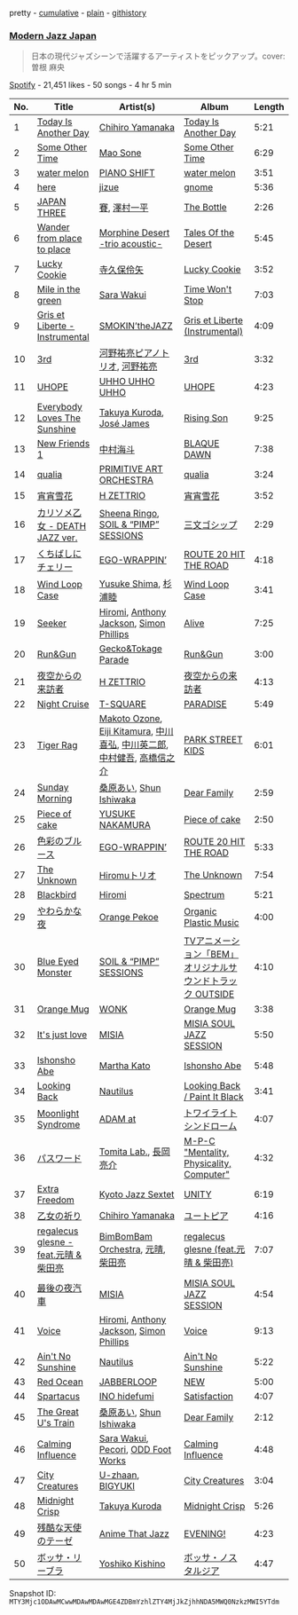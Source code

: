 pretty - [cumulative](/playlists/cumulative/37i9dQZF1DWWGewPG5S5oE.md) - [plain](/playlists/plain/37i9dQZF1DWWGewPG5S5oE) - [githistory](https://github.githistory.xyz/mackorone/spotify-playlist-archive/blob/main/playlists/plain/37i9dQZF1DWWGewPG5S5oE)

### [Modern Jazz Japan](https://open.spotify.com/playlist/37i9dQZF1DWWGewPG5S5oE)

> 日本の現代ジャズシーンで活躍するアーティストをピックアップ。cover: 曽根 麻央

[Spotify](https://open.spotify.com/user/spotify) - 21,451 likes - 50 songs - 4 hr 5 min

| No. | Title | Artist(s) | Album | Length |
|---|---|---|---|---|
| 1 | [Today Is Another Day](https://open.spotify.com/track/26rrOxH88bdp9Eq3nw5A8O) | [Chihiro Yamanaka](https://open.spotify.com/artist/6o9XvN8S83IlUqiDA4XIqD) | [Today Is Another Day](https://open.spotify.com/album/1rfz7JSqXPVU4w2gxm49Yf) | 5:21 |
| 2 | [Some Other Time](https://open.spotify.com/track/2s8Eg9LjyhozDr2S35OKf2) | [Mao Sone](https://open.spotify.com/artist/674ZhINhNClUw6elVb96BG) | [Some Other Time](https://open.spotify.com/album/6m40BVddWchwMRAUkm2lYx) | 6:29 |
| 3 | [water melon](https://open.spotify.com/track/1MoCrRPl7VmLqkuVPBuc8n) | [PIANO SHIFT](https://open.spotify.com/artist/2NgVrbppUOWDrRtFqxiLgi) | [water melon](https://open.spotify.com/album/17xOXntWM5dpQPmNCl5y9A) | 3:51 |
| 4 | [here](https://open.spotify.com/track/38AFhyf8NXJWsra76yd8m4) | [jizue](https://open.spotify.com/artist/6RuS4udHwx3C9ysk4KXtNw) | [gnome](https://open.spotify.com/album/5GoIKRfkH5A11hbwrJImVV) | 5:36 |
| 5 | [JAPAN THREE](https://open.spotify.com/track/6ms7rbe97tSqYvdCE7stIQ) | [賽](https://open.spotify.com/artist/4SnEXsyTXJi4auNP46cr7b), [澤村一平](https://open.spotify.com/artist/3zEAcbTiKuXslpyRTKHIoT) | [The Bottle](https://open.spotify.com/album/39mP7pQ593OuwN3HVgBnyy) | 2:26 |
| 6 | [Wander from place to place](https://open.spotify.com/track/23XzSHqcxpAjh0VFQ4Dmea) | [Morphine Desert \-trio acoustic\-](https://open.spotify.com/artist/4qNCHyjKwuZwKJucdokJ33) | [Tales Of the Desert](https://open.spotify.com/album/3JN76A0m4MiRxZexsmUDbQ) | 5:45 |
| 7 | [Lucky Cookie](https://open.spotify.com/track/1Mv9PQtywsX4dzfJzgmiC2) | [寺久保伶矢](https://open.spotify.com/artist/5p9vfpKQ32WYNdtyt6oSlE) | [Lucky Cookie](https://open.spotify.com/album/4cZqvtPsv9aEw0L8UHDTsE) | 3:52 |
| 8 | [Mile in the green](https://open.spotify.com/track/7rkZY26t32ha7lGHGnsGH7) | [Sara Wakui](https://open.spotify.com/artist/6VololcSI4D0XFNG5OaDC9) | [Time Won't Stop](https://open.spotify.com/album/0rQDHxRhpolHbzQYcB510w) | 7:03 |
| 9 | [Gris et Liberte \- Instrumental](https://open.spotify.com/track/6s65YPAcJvDlwr39acdfBd) | [SMOKIN’theJAZZ](https://open.spotify.com/artist/2EPBUwyVFGqahuZ4TK150I) | [Gris et Liberte \(Instrumental\)](https://open.spotify.com/album/7lfafdRUa09dtEvcO0cB6J) | 4:09 |
| 10 | [3rd](https://open.spotify.com/track/1s7v6fKiwjEwfr5Zs47A10) | [河野祐亮ピアノトリオ](https://open.spotify.com/artist/092IE7fBMbMQLHhKgVPfPE), [河野祐亮](https://open.spotify.com/artist/6k7HOIGhoFAB6CHeElFDHD) | [3rd](https://open.spotify.com/album/0pYrvqsHxb63zU0wOZGikc) | 3:32 |
| 11 | [UHOPE](https://open.spotify.com/track/1xUJg0XOmAN7u0Y2YAu7St) | [UHHO UHHO UHHO](https://open.spotify.com/artist/2Deww3VSIaAANtnUSpYLZ1) | [UHOPE](https://open.spotify.com/album/7q9hNKpqQbGXDeRWkwCmlZ) | 4:23 |
| 12 | [Everybody Loves The Sunshine](https://open.spotify.com/track/4F17fOFNxTHhNk6fXq46w6) | [Takuya Kuroda](https://open.spotify.com/artist/4DbVGBurfbrdLW2ZwfwdmP), [José James](https://open.spotify.com/artist/4l2MwXYwUDQKHcUXwCZjEz) | [Rising Son](https://open.spotify.com/album/7GDnn7XSLCIjZkBkw0SMZd) | 9:25 |
| 13 | [New Friends 1](https://open.spotify.com/track/1PC2s55zuUhTv2f0GzMQ9t) | [中村海斗](https://open.spotify.com/artist/4rsih0eDP701WyFRusmZ5c) | [BLAQUE DAWN](https://open.spotify.com/album/5AEfXYcsVxs4VzDImZtTJS) | 7:38 |
| 14 | [qualia](https://open.spotify.com/track/5I9k1tmY1hk5WUYQDAvMbh) | [PRIMITIVE ART ORCHESTRA](https://open.spotify.com/artist/5HrFJi08nNdu50d0AQVEi0) | [qualia](https://open.spotify.com/album/17h27Orkm3gSuw7KwjZymP) | 3:24 |
| 15 | [宵宵雪花](https://open.spotify.com/track/6iIxRqJjExIvewfqpOX8Bf) | [H ZETTRIO](https://open.spotify.com/artist/5Ga4ie7tlXW9Fc6ObLbSCY) | [宵宵雪花](https://open.spotify.com/album/6JxehKWtAhIAiMWzkSpVrR) | 3:52 |
| 16 | [カリソメ乙女 \- DEATH JAZZ ver.](https://open.spotify.com/track/2M6Do3ldCBgbChvpxXhHfx) | [Sheena Ringo](https://open.spotify.com/artist/2XjqKvB2Xz9IdyjWPIHaXi), [SOIL & “PIMP” SESSIONS](https://open.spotify.com/artist/5COMNbVWoe1Kb5UTFAaUwF) | [三文ゴシップ](https://open.spotify.com/album/4ryRMlHeVAEoNbN4XTquIm) | 2:29 |
| 17 | [くちばしにチェリー](https://open.spotify.com/track/5qSOiMOIJ7e6YdRciPafef) | [EGO\-WRAPPIN’](https://open.spotify.com/artist/133lXHKraE97JysMPVLgOX) | [ROUTE 20 HIT THE ROAD](https://open.spotify.com/album/5EQ4i1sBwc4LKmFwqQt8jT) | 4:18 |
| 18 | [Wind Loop Case](https://open.spotify.com/track/6OYXXJAqJhTlFwr7rrJIdV) | [Yusuke Shima](https://open.spotify.com/artist/0pJNX3A4a4Q6KuMLXgOfa8), [杉浦睦](https://open.spotify.com/artist/7AUgYo9pZu8ijMfRbnlo5G) | [Wind Loop Case](https://open.spotify.com/album/5V0lIK6rdfCCJl8ZxPRml0) | 3:41 |
| 19 | [Seeker](https://open.spotify.com/track/51WozCH6KrpMsf6MSsftkD) | [Hiromi](https://open.spotify.com/artist/7DeuppKQdCVhuWrzzCBBpc), [Anthony Jackson](https://open.spotify.com/artist/4jSvNq6yedPhkC4p3zlznC), [Simon Phillips](https://open.spotify.com/artist/1OGCS507PQzgLappLg26AK) | [Alive](https://open.spotify.com/album/18L36uUa7xLegzjkvr10ev) | 7:25 |
| 20 | [Run&Gun](https://open.spotify.com/track/0BouwM0LLXksQIeoNxHUbr) | [Gecko&Tokage Parade](https://open.spotify.com/artist/1fTpExgFwmHdgnUPZXohFF) | [Run&Gun](https://open.spotify.com/album/3iHVZqJeO5pzwTK00S8tTT) | 3:00 |
| 21 | [夜空からの来訪者](https://open.spotify.com/track/5tPF81ERdwsYA7VhV3lJT7) | [H ZETTRIO](https://open.spotify.com/artist/5Ga4ie7tlXW9Fc6ObLbSCY) | [夜空からの来訪者](https://open.spotify.com/album/2AzD81GRzNTh234cFXEwgm) | 4:13 |
| 22 | [Night Cruise](https://open.spotify.com/track/5dGZZQGVOIjMjQCmguuYEo) | [T\-SQUARE](https://open.spotify.com/artist/7BwOjwl5mKpGVIvzvqEcie) | [PARADISE](https://open.spotify.com/album/5Sv5HS9ZNFdGsNwJkbLjQD) | 5:49 |
| 23 | [Tiger Rag](https://open.spotify.com/track/1vIrFpbVFbdDNoELavkLhz) | [Makoto Ozone](https://open.spotify.com/artist/7Gv9weyLTeDrDjABqHnged), [Eiji Kitamura](https://open.spotify.com/artist/3ObcIjZXcEvPEGqSJxI8KM), [中川喜弘](https://open.spotify.com/artist/3oi4zctKJg8k5J3NuBEgkX), [中川英二郎](https://open.spotify.com/artist/5n3EOyRF5yPU67VVCCefpx), [中村健吾](https://open.spotify.com/artist/1GT3yeZxbeiNfLoTwYw6pq), [高橋信之介](https://open.spotify.com/artist/2ird8pw3KnFYmCcMJKWdcb) | [PARK STREET KIDS](https://open.spotify.com/album/7DL4EnsqFanSVPyjZS1zLa) | 6:01 |
| 24 | [Sunday Morning](https://open.spotify.com/track/0HqMK0qcqlYOQXaSASz3wM) | [桑原あい](https://open.spotify.com/artist/6ATrUDyyYVTcuJPnlafenR), [Shun Ishiwaka](https://open.spotify.com/artist/440Vu15E7JrOSOTlYA819R) | [Dear Family](https://open.spotify.com/album/49xd23XOYzPdJkPdZWUHwz) | 2:59 |
| 25 | [Piece of cake](https://open.spotify.com/track/4kpdFbe0J0iYgRS245VDmd) | [YUSUKE NAKAMURA](https://open.spotify.com/artist/3stNhAAg61ozi8VHUgtcjG) | [Piece of cake](https://open.spotify.com/album/3CRmlpT10DW8lsQ10gZzAA) | 2:50 |
| 26 | [色彩のブルース](https://open.spotify.com/track/49qV0r81Wz0vwuVvQZS6je) | [EGO\-WRAPPIN’](https://open.spotify.com/artist/133lXHKraE97JysMPVLgOX) | [ROUTE 20 HIT THE ROAD](https://open.spotify.com/album/5EQ4i1sBwc4LKmFwqQt8jT) | 5:33 |
| 27 | [The Unknown](https://open.spotify.com/track/3b4t9KTy40eagXOvLavU1U) | [Hiromuトリオ](https://open.spotify.com/artist/3fzQgygmoz4JfqJXQT6NPN) | [The Unknown](https://open.spotify.com/album/5HDcwGJboLB2BG1qAtYRaq) | 7:54 |
| 28 | [Blackbird](https://open.spotify.com/track/1NpTkYFGPrYb9FRNGjLVyJ) | [Hiromi](https://open.spotify.com/artist/7DeuppKQdCVhuWrzzCBBpc) | [Spectrum](https://open.spotify.com/album/6nWNBeeFpGrFEu9CDeZJbH) | 5:21 |
| 29 | [やわらかな夜](https://open.spotify.com/track/4C2QmZ97vRkzXOiWTwn6FL) | [Orange Pekoe](https://open.spotify.com/artist/0C9HwsaagMBxCdG43F9A0l) | [Organic Plastic Music](https://open.spotify.com/album/0CFCsLMHqaByFkM5USUOfP) | 4:00 |
| 30 | [Blue Eyed Monster](https://open.spotify.com/track/5wG5pbeTBYzAhlT6iE8Ptg) | [SOIL & “PIMP” SESSIONS](https://open.spotify.com/artist/5COMNbVWoe1Kb5UTFAaUwF) | [TVアニメーション「BEM」オリジナルサウンドトラック OUTSIDE](https://open.spotify.com/album/2kXmIAi8Y1CrvIObUJRMVr) | 4:10 |
| 31 | [Orange Mug](https://open.spotify.com/track/5IpMtUqMWw8ff0Yeq38wqx) | [WONK](https://open.spotify.com/artist/15B9FrdU78YP1NVHRekesE) | [Orange Mug](https://open.spotify.com/album/7je7p75wCnvd8RnrgsZSVS) | 3:38 |
| 32 | [It's just love](https://open.spotify.com/track/4yqpJakTlgryUCYpgkl8qv) | [MISIA](https://open.spotify.com/artist/3uyDATzOGjbGCts7v2eszk) | [MISIA SOUL JAZZ SESSION](https://open.spotify.com/album/0lAWJPnLw3LQYqPV86qKhd) | 5:50 |
| 33 | [Ishonsho Abe](https://open.spotify.com/track/7tPh9tj8JNZITMuEN8iDOK) | [Martha Kato](https://open.spotify.com/artist/3NvIawjJlIxAqZlfCyodcY) | [Ishonsho Abe](https://open.spotify.com/album/62Io1sWPF4COlD4jBApYk5) | 5:48 |
| 34 | [Looking Back](https://open.spotify.com/track/623GBDquxF9q6vH4pTn0kT) | [Nautilus](https://open.spotify.com/artist/4BkWJqgQzg2M6iVG8u8mPA) | [Looking Back / Paint It Black](https://open.spotify.com/album/3Jjw4UwZ54whJSLgP7qNBH) | 3:41 |
| 35 | [Moonlight Syndrome](https://open.spotify.com/track/7EkfLobuyqgITbfn3BFmXh) | [ADAM at](https://open.spotify.com/artist/7D67zF9RCypjeEGvnZLKGo) | [トワイライトシンドローム](https://open.spotify.com/album/4b3k9LC24PNvgX9ExlAS8K) | 4:07 |
| 36 | [パスワード](https://open.spotify.com/track/58Dl8RRRMlXiXJ3pZzjxGY) | [Tomita Lab.](https://open.spotify.com/artist/0nmnnGl422TngJtYeEj5vD), [長岡亮介](https://open.spotify.com/artist/18rZSYLeI8QvUrWsfv5frK) | [M\-P\-C "Mentality, Physicality, Computer"](https://open.spotify.com/album/2k3yTcmXaR1tDH8QUiG3dD) | 4:32 |
| 37 | [Extra Freedom](https://open.spotify.com/track/0ViSJTe0YkVRP5FXcNo91V) | [Kyoto Jazz Sextet](https://open.spotify.com/artist/6HJLP8BxT0IJtEtZRba2Xd) | [UNITY](https://open.spotify.com/album/3sR1fIm8LCnPukPiLghLgV) | 6:19 |
| 38 | [乙女の祈り](https://open.spotify.com/track/1vdO8aMVXs3OqGkwEmjA2f) | [Chihiro Yamanaka](https://open.spotify.com/artist/6o9XvN8S83IlUqiDA4XIqD) | [ユートピア](https://open.spotify.com/album/5dyet4VQmQe4iqoxTqtZT2) | 4:16 |
| 39 | [regalecus glesne \- feat.元晴 & 柴田亮](https://open.spotify.com/track/21VomxDANSnbiaVzcqaNC7) | [BimBomBam Orchestra](https://open.spotify.com/artist/6LglW9con0IEpWmE6XjvT6), [元晴](https://open.spotify.com/artist/4O9JglJVkDAOWTC5kNO04L), [柴田亮](https://open.spotify.com/artist/0sKQ57LUMTe7U2v15D3lXu) | [regalecus glesne \(feat.元晴 & 柴田亮\)](https://open.spotify.com/album/0jbynTtZoFFmrUyL9OD6SZ) | 7:07 |
| 40 | [最後の夜汽車](https://open.spotify.com/track/6zQvFxPFLSmisCA1UYAr4c) | [MISIA](https://open.spotify.com/artist/3uyDATzOGjbGCts7v2eszk) | [MISIA SOUL JAZZ SESSION](https://open.spotify.com/album/0lAWJPnLw3LQYqPV86qKhd) | 4:54 |
| 41 | [Voice](https://open.spotify.com/track/0XRBOfz9bPhjazuQCcRkbJ) | [Hiromi](https://open.spotify.com/artist/7DeuppKQdCVhuWrzzCBBpc), [Anthony Jackson](https://open.spotify.com/artist/4jSvNq6yedPhkC4p3zlznC), [Simon Phillips](https://open.spotify.com/artist/6pPx8jYe1vzHuQea1st8Iy) | [Voice](https://open.spotify.com/album/26WGFrTj3fwGJysohbdK04) | 9:13 |
| 42 | [Ain't No Sunshine](https://open.spotify.com/track/6lAiWBSXcW4vO25LckdYlN) | [Nautilus](https://open.spotify.com/artist/2jl9g1q4H325ckCuUkiuxq) | [Ain't No Sunshine](https://open.spotify.com/album/2w7eEW2NKU96lWMGqbgsNy) | 5:22 |
| 43 | [Red Ocean](https://open.spotify.com/track/3fIy6Di6WTYZQqOy5SjcHk) | [JABBERLOOP](https://open.spotify.com/artist/7MewDkQnL8tMeWEBxSWBE2) | [NEW](https://open.spotify.com/album/3LjmipAvJQoPzlHN22YpYB) | 5:00 |
| 44 | [Spartacus](https://open.spotify.com/track/7J51umZEfClAyNDLPiuemB) | [INO hidefumi](https://open.spotify.com/artist/0StJhTOwSFMrgRwDGnnE2S) | [Satisfaction](https://open.spotify.com/album/0j9epI3pFTdwfQa5PfiYSV) | 4:07 |
| 45 | [The Great U's Train](https://open.spotify.com/track/09K7opjPdiz1VwEJCBk34v) | [桑原あい](https://open.spotify.com/artist/6ATrUDyyYVTcuJPnlafenR), [Shun Ishiwaka](https://open.spotify.com/artist/440Vu15E7JrOSOTlYA819R) | [Dear Family](https://open.spotify.com/album/49xd23XOYzPdJkPdZWUHwz) | 2:12 |
| 46 | [Calming Influence](https://open.spotify.com/track/6oxJq06up4ZTTgRavK6Z4N) | [Sara Wakui](https://open.spotify.com/artist/6VololcSI4D0XFNG5OaDC9), [Pecori](https://open.spotify.com/artist/1seX236woEXAlmlfqDLi3t), [ODD Foot Works](https://open.spotify.com/artist/4QBaxNPLrpxn48GQpBvNgn) | [Calming Influence](https://open.spotify.com/album/0nx6HgpMKXO9fM3KXFFgXZ) | 4:48 |
| 47 | [City Creatures](https://open.spotify.com/track/0ubaJUyQahfdL3FK60FjyH) | [U\-zhaan](https://open.spotify.com/artist/0CDt5nfGQ8it4IerQwquMS), [BIGYUKI](https://open.spotify.com/artist/5bQhICu3eC2RFDr4OPRQHq) | [City Creatures](https://open.spotify.com/album/3Ztt5dDDen4CC6ugiRR559) | 3:04 |
| 48 | [Midnight Crisp](https://open.spotify.com/track/44egUa8FkT17spwSFvQis6) | [Takuya Kuroda](https://open.spotify.com/artist/4DbVGBurfbrdLW2ZwfwdmP) | [Midnight Crisp](https://open.spotify.com/album/2eSj73qPvFATLh2sNxHDrG) | 5:26 |
| 49 | [残酷な天使のテーゼ](https://open.spotify.com/track/2qsEXWB1PgF9cYFvryo7F2) | [Anime That Jazz](https://open.spotify.com/artist/0AmBT7fJDVHS4BshgbY8Aw) | [EVENING!](https://open.spotify.com/album/6Fx9cVaFK9sjeXjQbPoOrf) | 4:23 |
| 50 | [ボッサ・リーブラ](https://open.spotify.com/track/0zNmAn4rFZIsP8kpvzobbC) | [Yoshiko Kishino](https://open.spotify.com/artist/1K83c657exrC5Wac0yfJc0) | [ボッサ・ノスタルジア](https://open.spotify.com/album/1KgZkzALP8AlIebiFjccWg) | 4:47 |

Snapshot ID: `MTY3Mjc1ODAwMCwwMDAwMDAwMGE4ZDBmYzhlZTY4MjJkZjhhNDA5MWQ0NzkzMWI5YTdm`
